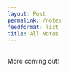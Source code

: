 ```yaml
---
layout: Post
permalink: /notes
feedformat: list
title: All Notes
---
```


\
More coming out!
<!-- feedformat: card -->
<!-- The feed page shows all notes from `notes` folder. If you want to hide any notes from this feed, add `feed:hide` on note's Frontmatter. Eg:[[Hidden Note]] -->